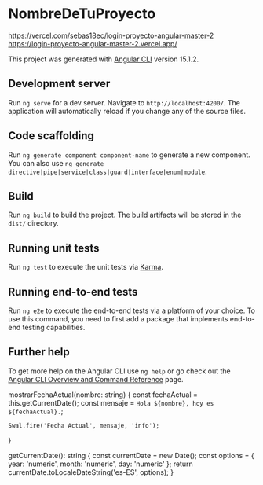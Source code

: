 # NombreDeTuProyecto

https://vercel.com/sebas18ec/login-proyecto-angular-master-2
https://login-proyecto-angular-master-2.vercel.app/

This project was generated with [Angular CLI](https://github.com/angular/angular-cli) version 15.1.2.

## Development server

Run `ng serve` for a dev server. Navigate to `http://localhost:4200/`. The application will automatically reload if you change any of the source files.

## Code scaffolding

Run `ng generate component component-name` to generate a new component. You can also use `ng generate directive|pipe|service|class|guard|interface|enum|module`.

## Build

Run `ng build` to build the project. The build artifacts will be stored in the `dist/` directory.

## Running unit tests

Run `ng test` to execute the unit tests via [Karma](https://karma-runner.github.io).




## Running end-to-end tests

Run `ng e2e` to execute the end-to-end tests via a platform of your choice. To use this command, you need to first add a package that implements end-to-end testing capabilities.

## Further help

To get more help on the Angular CLI use `ng help` or go check out the [Angular CLI Overview and Command Reference](https://angular.io/cli) page.



mostrarFechaActual(nombre: string) {
    const fechaActual = this.getCurrentDate();
    const mensaje = `Hola ${nombre}, hoy es ${fechaActual}.`;

    Swal.fire('Fecha Actual', mensaje, 'info');
  }

  getCurrentDate(): string {
    const currentDate = new Date();
    const options = { year: 'numeric', month: 'numeric', day: 'numeric' };
    return currentDate.toLocaleDateString('es-ES', options);
  }
